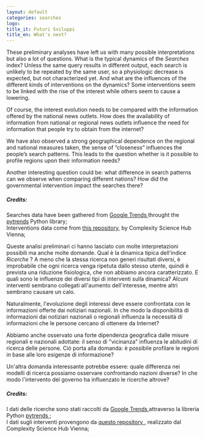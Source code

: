```yaml
---
layout: default
categories: searches
logo:
title_it: Futuri Sviluppi
title_en: What's next?
---
```



<div class="en">

<p>
These preliminary analyses have left us with many possible interpretations but also a lot of questions. What is the typical dynamics of the <i>Searches</i> index? Unless the same query results in different output, each search is unlikely to be repeated by the same user, so a physiologic decrease is expected, but not characterized yet. And what are the influences of the different kinds of interventions on the dynamics? Some interventions seem to be linked with the rise of the interest while others seem to cause a lowering. 
</p>
<p> Of course, the interest evolution needs to be compared with the information offered by the national news outlets. How does the availability of information from national or regional news outlets influence the need for information that people try to obtain from the internet?</p>
<p>
We have also observed a strong geographical dependence on the regional and national measures taken, the sense of “closeness” influences the people’s search patterns. This leads to the question whether is it possible to profile regions upon their information needs? 
</p>
<p>Another interesting question could be: what difference in search patterns can we observe when comparing different nations? How did the governmental intervention impact the searches there?</p>

<h5>Credits:</h5>
<span class=""> Searches data have been gathered from <a href="https://trends.google.com"> Google Trends </a> throught the <a href="https://github.com/GeneralMills/pytrends">pytrends</a> Python library;</span><br>
<span class=""> Interventions data come from <a href="http://covid19-interventions.com/">this repository</a>, by Complexity Science Hub Vienna;</span>

</div>

<div class="it">

<p>
Queste analisi preliminari ci hanno lasciato con molte interpretazioni possibili ma anche molte domande. Qual è la dinamica tipica dell'indice <i> Ricerche </i>? A meno che la stessa ricerca non generi risultati diversi, è improbabile che ogni ricerca venga ripetuta dallo stesso utente, quindi è prevista una riduzione fisiologica, che non abbiamo ancora caratterizzato. E quali sono le influenze dei diversi tipi di interventi sulla dinamica? Alcuni interventi sembrano collegati all'aumento dell'interesse, mentre altri sembrano causare un calo. 
</p>
<p> Naturalmente, l'evoluzione degli interessi deve essere confrontata con le informazioni offerte dai notiziari nazionali. In che modo la disponibilità di informazioni dai notiziari nazionali o regionali influenza la necessità di informazioni che le persone cercano di ottenere da Internet?
</p>
<p>
Abbiamo anche osservato una forte dipendenza geografica dalle misure regionali e nazionali adottate: il senso di "vicinanza" influenza le abitudini di ricerca delle persone. Ciò porta alla domanda: è possibile profilare le regioni in base alle loro esigenze di informazione?
</p>
<p>Un'altra domanda interessante potrebbe essere: quale differenza nei modelli di ricerca possiamo osservare confrontando nazioni diverse? In che modo l'intervento del governo ha influenzato le ricerche altrove?</p>

<h5>Credits:</h5>
<span class = ""> I dati delle ricerche sono stati raccolti da <a href="https://trends.google.com"> Google Trends </a> attraverso la libreria Python <a href = "https://github.com/ GeneralMills / pytrends "> pytrends </a>; </span> <br>
<span class = ""> I dati sugli interventi provengono da <a href="http://covid19-interventions.com/"> questo repository </a>, realizzato dal Complexity Science Hub Vienna; </span>

</div>
